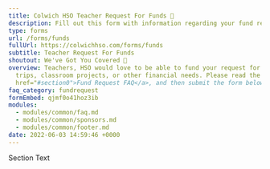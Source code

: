 ```yaml
---
title: Colwich HSO Teacher Request For Funds 🏦
description: Fill out this form with information regarding your fund request.
type: forms
url: /forms/funds
fullUrl: https://colwichhso.com/forms/funds
subtitle: Teacher Request For Funds
shoutout: We've Got You Covered 🏦
overview: Teachers, HSO would love to be able to fund your request for field
  trips, classroom projects, or other financial needs. Please read the <a
  href="#section0">Fund Request FAQ</a>, and then submit the form below!
faq_category: fundrequest
formEmbed: qjmf0o41hoz3ib
modules:
  - modules/common/faq.md
  - modules/common/sponsors.md
  - modules/common/footer.md
date: 2022-06-03 14:59:46 +0000
---
```

Section Text
